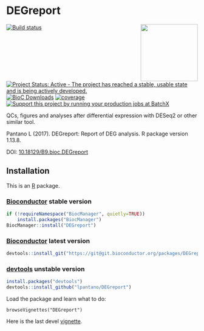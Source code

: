 # DEGreport

<img src="https://raw.githubusercontent.com/lpantano/DEGreport/main/inst/sticker/degreport.png" width="150" height="150" align="right"/>


[![Build status](https://secure.travis-ci.org/lpantano/DEGreport.png)](https://travis-ci.org/lpantano/DEGreport)
[![Project Status: Active - The project has reached a stable, usable state and is being actively developed.](http://www.repostatus.org/badges/latest/active.svg)](http://www.repostatus.org/#active)
[![BioC Downloads](http://bioconductor.org//shields/downloads/DEGreport.svg)](http://bioconductor.org/packages/3.6/bioc/html/DEGreport.html)
[![coverage](https://img.shields.io/codecov/c/github/lpantano/DEGreport/master.svg)](https://codecov.io/github/lpantano/DEGreport?branch=master)
[![Support this project by running your production jobs at BatchX](https://images.batchx.io/gh-badge-logo.svg)](https://platform.batchx.io/lpantano-team/tools/degreport%2Fdeg-patterns "Support this project by running your production jobs at BatchX")

QCs, figures and analyses after differential expression with DESeq2 or other similar tool.

Pantano L (2017). DEGreport: Report of DEG analysis. R package version 1.13.8. 

DOI: [10.18129/B9.bioc.DEGreport](https://doi.org/doi:10.18129/B9.bioc.DEGreport)


## Installation

This is an [R][] package.

### [Bioconductor][] stable version

```r
if (!requireNamespace("BiocManager", quietly=TRUE))
    install.packages("BiocManager")
BiocManager::install("DEGreport")
```

### [Bioconductor][] latest version

```r
devtools::install_git("https://git@git.bioconductor.org/packages/DEGreport")
```

### [devtools][] unstable version

```r
install.packages("devtools")
devtools::install_github("lpantano/DEGreport")
```

Load the package and learn what to do:

`browseVignettes("DEGreport")`

Here is the last devel [vignette](https://bioconductor.org/packages/devel/bioc/vignettes/DEGreport/inst/doc/DEGreport.pdf).

[Bioconductor]: https://bioconductor.org
[bcbio-nextgen]: https://github.com/chapmanb/bcbio-nextgen
[devtools]: https://cran.r-project.org/package=devtools
[R]: https://www.r-project.org
